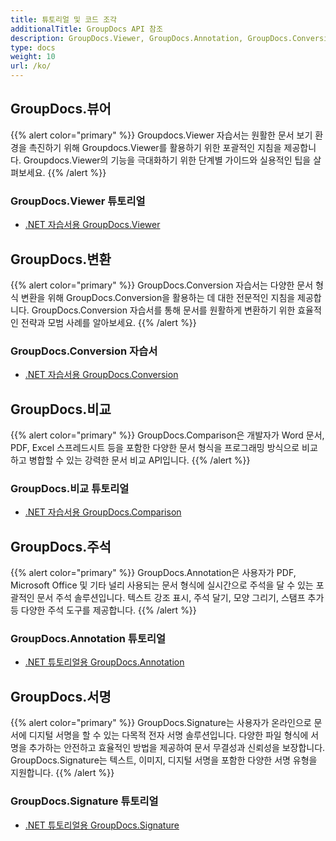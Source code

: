 ```yaml
---
title: 튜토리얼 및 코드 조각
additionalTitle: GroupDocs API 참조
description: GroupDocs.Viewer, GroupDocs.Annotation, GroupDocs.Conversion 및 기타 제품과 같은 GroupDocs 제품의 자습서 및 코드 조각입니다.
type: docs
weight: 10
url: /ko/
---
```


## GroupDocs.뷰어
{{% alert color="primary" %}}
Groupdocs.Viewer 자습서는 원활한 문서 보기 환경을 촉진하기 위해 Groupdocs.Viewer를 활용하기 위한 포괄적인 지침을 제공합니다. Groupdocs.Viewer의 기능을 극대화하기 위한 단계별 가이드와 실용적인 팁을 살펴보세요.
{{% /alert %}}

### GroupDocs.Viewer 튜토리얼
- [.NET 자습서용 GroupDocs.Viewer](../viewer/ko/net/)


## GroupDocs.변환
{{% alert color="primary" %}}
GroupDocs.Conversion 자습서는 다양한 문서 형식 변환을 위해 GroupDocs.Conversion을 활용하는 데 대한 전문적인 지침을 제공합니다. GroupDocs.Conversion 자습서를 통해 문서를 원활하게 변환하기 위한 효율적인 전략과 모범 사례를 알아보세요.
{{% /alert %}}

### GroupDocs.Conversion 자습서
- [.NET 자습서용 GroupDocs.Conversion](../conversion/ko/net/)


## GroupDocs.비교
{{% alert color="primary" %}}
GroupDocs.Comparison은 개발자가 Word 문서, PDF, Excel 스프레드시트 등을 포함한 다양한 문서 형식을 프로그래밍 방식으로 비교하고 병합할 수 있는 강력한 문서 비교 API입니다.
{{% /alert %}}

### GroupDocs.비교 튜토리얼
- [.NET 자습서용 GroupDocs.Comparison](../comparison/ko/net/)


## GroupDocs.주석
{{% alert color="primary" %}}
GroupDocs.Annotation은 사용자가 PDF, Microsoft Office 및 기타 널리 사용되는 문서 형식에 실시간으로 주석을 달 수 있는 포괄적인 문서 주석 솔루션입니다. 텍스트 강조 표시, 주석 달기, 모양 그리기, 스탬프 추가 등 다양한 주석 도구를 제공합니다.
{{% /alert %}}

### GroupDocs.Annotation 튜토리얼
- [.NET 튜토리얼용 GroupDocs.Annotation](../annotation/ko/net/)


## GroupDocs.서명
{{% alert color="primary" %}}
GroupDocs.Signature는 사용자가 온라인으로 문서에 디지털 서명을 할 수 있는 다목적 전자 서명 솔루션입니다. 다양한 파일 형식에 서명을 추가하는 안전하고 효율적인 방법을 제공하여 문서 무결성과 신뢰성을 보장합니다. GroupDocs.Signature는 텍스트, 이미지, 디지털 서명을 포함한 다양한 서명 유형을 지원합니다.
{{% /alert %}}

### GroupDocs.Signature 튜토리얼
- [.NET 튜토리얼용 GroupDocs.Signature](../signature/ko/net/)